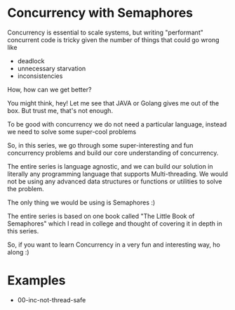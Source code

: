 Concurrency with Semaphores
===

Concurrency is essential to scale systems, but writing "performant" concurrent code is tricky given the number of things that could go wrong like

- deadlock
- unnecessary starvation
- inconsistencies

How, how can we get better?

You might think, hey! Let me see that JAVA or Golang gives me out of the box. But trust me, that's not enough.

To be good with concurrency we do not need a particular language, instead we need to solve some super-cool problems

So, in this series, we go through some super-interesting and fun concurrency problems and build our core understanding of concurrency.

The entire series is language agnostic, and we can build our solution in literally any programming language that supports Multi-threading. We would not be using any advanced data structures or functions or utilities to solve the problem.

The only thing we would be using is Semaphores :)

The entire series is based on one book called "The Little Book of Semaphores" which I read in college and thought of covering it in depth in this series.

So, if you want to learn Concurrency in a very fun and interesting way, ho along :)

# Examples

- 00-inc-not-thread-safe
